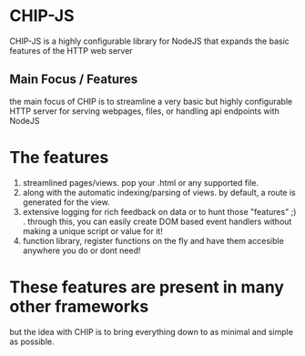 # CHIP-JS
CHIP-JS is a highly configurable library for NodeJS that expands the basic features of the HTTP web server
 ## Main Focus / Features
 the main focus of CHIP is to streamline a very basic but highly configurable HTTP server for serving webpages, files, or handling api endpoints with NodeJS 
 # The features
 1) streamlined pages/views. pop your .html or any supported file.
 2) along with the automatic indexing/parsing of views. by default, a route is generated for the view.
 3) extensive logging for rich feedback on data or to hunt those "features" ;) . through this, you can easily create DOM based event handlers without making a unique script or value for it!
 4) function library, register functions on the fly and have them accesible anywhere you do or dont need!
 # These features are present in many other frameworks
 but the idea with CHIP is to bring everything down to as minimal and simple as possible.
